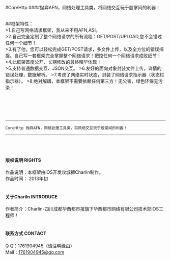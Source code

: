#CoreHttp
####抛弃AFN，网络处理工具类，将网络交互玩于股掌间的利器！


<br />
##框架特性：<br />
>1.自己写网络请求框架，我从来不用AFN,ASI。<br />
>2.自己完全定制了整个网络请求的所有流程：GET/POST/UPLOAD,您不会错过任何一个细节！<br />
>3.有了他，您可以轻松完成GET/POST请求，多文件上传，以及全方位的错误捕捉。自己写一套框架完全掌握整个网络请求！把控任何一个网络请求成败细节！ <br />
>4.此框架首度公开，长期修改的最终精华体现！<br />
>5.支持普通数据交互、JSON交互。
>6.友好的面向对象封装文件上传，详情的错误处理，数据解析。
>7.考虑了网络实时状态，封装了网络请求指示器（状态栏指示器）。
>8.绝对解耦，本框架不需要依赖任何第三方！无公害，绿色环保无污染！

<br /><br />

<br />

-----
    CoreHttp 抛弃AFN，网络处理工具类，将网络交互玩于股掌间的利器！
-----



<br /><br />

#### 版权说明 RIGHTS <br />
作品说明：本框架由iOS开发攻城狮Charlin制作。<br />
作品时间： 2013年初<br /><br />

#### 关于Chariln INTRODUCE <br />
作者简介：Charlin-四川成都华西都市报旗下华西都市网络有限公司技术部iOS工程师！<br /><br />


#### 联系方式 CONTACT <br />
Q    Q：1761904945（请注明缘由）<br />
Mail：1761904945@qq.com<br />

